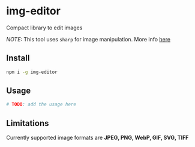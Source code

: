 # img-editor

Compact library to edit images

_NOTE:_ This tool uses `sharp` for image manipulation. More info <a href="https://github.com/lovell/sharp" target="blank">here</a>

## Install

```bash
npm i -g img-editor
```

## Usage

```bash
# TODO: add the usage here
```

###

## Limitations

Currently supported image formats are **JPEG, PNG, WebP, GIF, SVG, TIFF**
